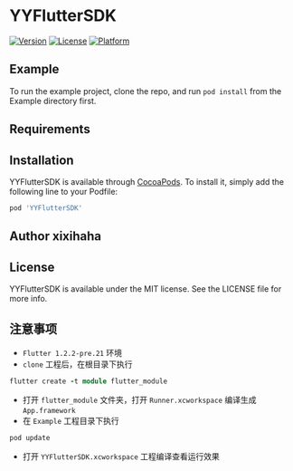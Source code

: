 # YYFlutterSDK

[![Version](https://img.shields.io/cocoapods/v/YYFlutterSDK.svg?style=flat)](https://cocoapods.org/pods/YYFlutterSDK)
[![License](https://img.shields.io/cocoapods/l/YYFlutterSDK.svg?style=flat)](https://cocoapods.org/pods/YYFlutterSDK)
[![Platform](https://img.shields.io/cocoapods/p/YYFlutterSDK.svg?style=flat)](https://cocoapods.org/pods/YYFlutterSDK)

## Example

To run the example project, clone the repo, and run `pod install` from the Example directory first.

## Requirements

## Installation

YYFlutterSDK is available through [CocoaPods](https://cocoapods.org). To install
it, simply add the following line to your Podfile:

```ruby
pod 'YYFlutterSDK'
```

## Author xixihaha

## License

YYFlutterSDK is available under the MIT license. See the LICENSE file for more info.

## 注意事项

- `Flutter 1.2.2-pre.21` 环境
- `clone` 工程后，在根目录下执行

```ruby
flutter create -t module flutter_module
```

- 打开 `flutter_module` 文件夹，打开 `Runner.xcworkspace` 编译生成 `App.framework`
- 在 `Example` 工程目录下执行

```ruby
pod update
```

- 打开 `YYFlutterSDK.xcworkspace` 工程编译查看运行效果
